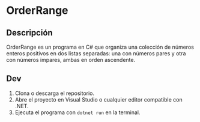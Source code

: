 # OrderRange

## Descripción
OrderRange es un programa en C# que organiza una colección de números enteros positivos en dos listas separadas: una con números pares y otra con números impares, ambas en orden ascendente.

## Dev
1. Clona o descarga el repositorio.
2. Abre el proyecto en Visual Studio o cualquier editor compatible con .NET.
3. Ejecuta el programa con `dotnet run` en la terminal.
